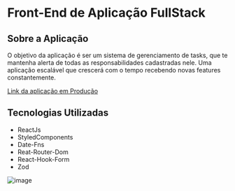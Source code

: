 # Front-End de Aplicação FullStack

## Sobre a Aplicação

<p>O objetivo da aplicação é ser um sistema de gerenciamento de tasks, que te mantenha alerta de todas as responsabilidades cadastradas nele. Uma aplicação escalável que crescerá com o tempo recebendo novas features constantemente.</p>

<a href="https://dont-forget-web.vercel.app/" >Link da aplicação em Produção</a>

## Tecnologias Utilizadas

<ul>
   <li>ReactJs</li>
   <li>StyledComponents</li>
   <li>Date-Fns</li>
   <li>Reat-Router-Dom</li>
   <li>React-Hook-Form</li>
   <li>Zod</li>
</ul>

![image](https://github.com/JhonesJhonatas/dont-forget-web/assets/105026951/4836e01a-5bb8-4ee7-a40d-0d78a1d042af)
